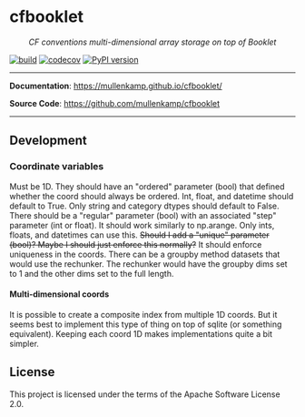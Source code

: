 # cfbooklet

<p align="center">
    <em>CF conventions multi-dimensional array storage on top of Booklet</em>
</p>

[![build](https://github.com/mullenkamp/cfbooklet/workflows/Build/badge.svg)](https://github.com/mullenkamp/cfbooklet/actions)
[![codecov](https://codecov.io/gh/mullenkamp/cfbooklet/branch/master/graph/badge.svg)](https://codecov.io/gh/mullenkamp/cfbooklet)
[![PyPI version](https://badge.fury.io/py/cfbooklet.svg)](https://badge.fury.io/py/cfbooklet)

---

**Documentation**: <a href="https://mullenkamp.github.io/cfbooklet/" target="_blank">https://mullenkamp.github.io/cfbooklet/</a>

**Source Code**: <a href="https://github.com/mullenkamp/cfbooklet" target="_blank">https://github.com/mullenkamp/cfbooklet</a>

---

## Development

### Coordinate variables
Must be 1D. 
They should have an "ordered" parameter (bool) that defined whether the coord should always be ordered. Int, float, and datetime should default to True. Only string and category dtypes should default to False.
There should be a "regular" parameter (bool) with an associated "step" parameter (int or float). It should work similarly to np.arange. Only ints, floats, and datetimes can use this. 
~~Should I add a "unique" parameter (bool)? Maybe I should just enforce this normally?~~ It should enforce uniqueness in the coords.
There can be a groupby method datasets that would use the rechunker. The rechunker would have the groupby dims set to 1 and the other dims set to the full length.

#### Multi-dimensional coords
It is possible to create a composite index from multiple 1D coords. But it seems best to implement this type of thing on top of sqlite (or something equivalent). 
Keeping each coord 1D makes implementations quite a bit simpler. 

## License

This project is licensed under the terms of the Apache Software License 2.0.
